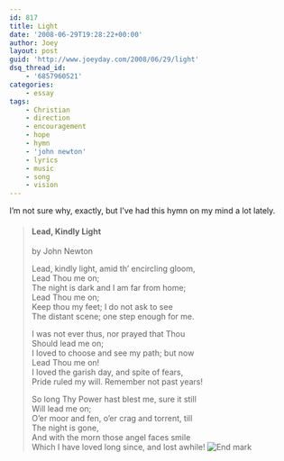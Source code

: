 ```yaml
---
id: 817
title: Light
date: '2008-06-29T19:28:22+00:00'
author: Joey
layout: post
guid: 'http://www.joeyday.com/2008/06/29/light'
dsq_thread_id:
    - '6857960521'
categories:
    - essay
tags:
    - Christian
    - direction
    - encouragement
    - hope
    - hymn
    - 'john newton'
    - lyrics
    - music
    - song
    - vision
---
```


I’m not sure why, exactly, but I’ve had this hymn on my mind a lot lately.

> #### Lead, Kindly Light
> 
> by John Newton
> 
> Lead, kindly light, amid th’ encircling gloom,  
>  Lead Thou me on;  
> The night is dark and I am far from home;  
>  Lead Thou me on;  
> Keep thou my feet; I do not ask to see  
> The distant scene; one step enough for me.
> 
> I was not ever thus, nor prayed that Thou  
>  Should lead me on;  
> I loved to choose and see my path; but now  
>  Lead Thou me on!  
> I loved the garish day, and spite of fears,  
> Pride ruled my will. Remember not past years!
> 
> So long Thy Power hast blest me, sure it still  
>  Will lead me on;  
> O’er moor and fen, o’er crag and torrent, till  
>  The night is gone,  
> And with the morn those angel faces smile  
> Which I have loved long since, and lost awhile! ![End mark](http://joeyday.com/wp-content/uploads/2009/08/endmark.png "End mark")